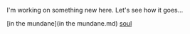 I'm working on something new here. Let's see how it goes...

[in the mundane](in the mundane.md)
[soul](soul.md)

